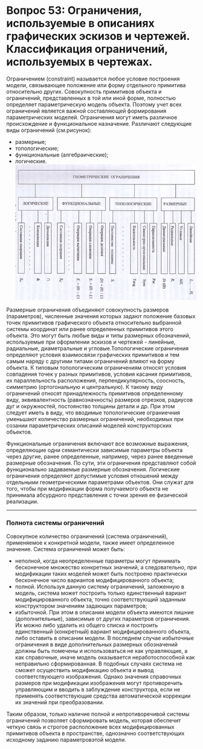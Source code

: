 # Вопрос 53: Ограничения, используемые в описаниях графических эскизов и чертежей. Классификация ограничений, используемых в чертежах.

Ограничением (constraint) называется любое условие построения модели, связывающее положение или форму отдельного примитива относительно других. Совокупность примитивов объекта и ограничений, представленных в той или иной форме, полностью определяет параметрическую модель объекта. Поэтому учет всех ограничений является важной составляющей формирования параметрических моделей. Ограничения могут иметь различное происхождение и функциональное назначение.
Различают следующие виды ограничений (см.рисунок):
- размерные;
- топологические;
- функциональные (алгебраические);
- логические.
![Классификация ограничений](../resources/imgs/53/Classification.JPG)

Размерные ограничения объединяют совокупность размеров (параметров), численные значения которых задают положение базовых точек примитивов графического объекта относительно выбранной системы координат или ранее определенных примитивов этого объекта. Это могут быть любые виды и типы размерных обозначений, используемые при оформлении эскизов и чертежей - линейные, радиальные, диаметральные и угловые.Топологические ограничения определяют условия взаимосвязи графических примитивов и тем самым наряду с другими типами ограничений влияют на форму объекта. К типовым топологическим ограничениям относят условия
совпадения точек у разных примитивов, условия касания примитивов, их параллельность расположения, перпендикулярность, соосность, симметрию (ортогональную и центральную). К такому виду ограничений относят принадлежность примитивов определенному виду, эквивалентность (равнозначность) размеров отрезков, радиусов дуг и окружностей, постоянство толщины детали и др. При этом следует иметь в виду, что вводимые топологические ограниечния уменьшают количество размерных ограничений, необходимых при созании параметрических описаний моделей конструкторских объектов.

Функциональные ограничения включают все возможные выражения, определяющие одни семантически зависимые параметры объекта через другие, ранее определенные, например, через ранее введенные размерные обозначения. По сути, эти ограничения представляют собой функционально задаваемые размерные обозначения. Логические ограничения определяют допустимые условия отношений между отдельными геометрическими параметрами объектов. Они служат для того, чтобы при модификации форма получаемого объекта не принимала абсурдного представления с точки зрения ее физической реализации.
***
### Полнота системы ограничений
Совокупное количество ограничений (система ограничений), применяемое к конкретной модели, также имеет определенное значение.
Система ограничений может быть:
- неполной, когда неопределенные параметры могут принимать бесконечное множество конкретных значений, а следовательно, при модификации таких моделей может быть построено практически бесконечное число вариантов модифицированного объекта;
- полной. Используя данную систему ограничений, заложенную в модель,
система может построить только единственный вариант модифицированного объекта, точно соответствующий заданным конструктором значениям задающих параметров;
- избыточной. При этом в описании модели объекта имеются лишние (дополнительные), зависимые от других параметров ограничения. Их можно либо удалить из общего списка и построить единственный (конкретный) вариант модифицированного объекта, либо оставить в описании модели. В последнем случае избыточные ограничения в виде дополнительных размерных обозначений должны быть помечены и использоваться не как управляющие, а как справочные, иначе модель оказывается неработоспособной как неправильно сформированная. В подобных случаях система не сможет осуществить модификацию объекта и вывод соответствующего изображения. Однако значения справочных размеров при модификации изображения могут противоречить управляющим и вводить в заблуждение конструктора, если не применять соответствующие средства автоматической коррекции их значений при преобразовании.

Таким образом, только наличие полной и непротиворечивой системы ограничений позволяет сформировать модель, которая обеспечит четкую связь и строгое расположение всех модифицированных примитивов объекта в пространстве, однозначно соответствующих исходному заданию параметровэтой модели.
